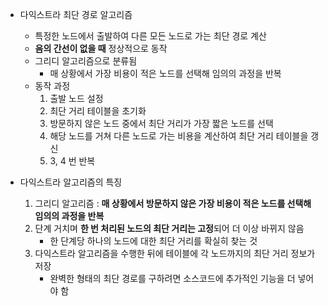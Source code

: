 * 다익스트라 최단 경로 알고리즘  
    - 특정한 노드에서 출발하여 다른 모든 노드로 가는 최단 경로 계산
    - **음의 간선이 없을 때** 정상적으로 동작
    - 그리디 알고리즘으로 분류됨
        - 매 상황에서 가장 비용이 적은 노드를 선택해 임의의 과정을 반복
    - 동작 과정
        1. 출발 노드 설정
        2. 최단 거리 테이블을 초기화
        3. 방문하지 않은 노드 중에서 최단 거리가 가장 짧은 노드를 선택
        4. 해당 노드를 거쳐 다른 노드로 가는 비용을 계산하여 최단 거리 테이블을 갱신
        5. 3, 4 번 반복
    
* 다익스트라 알고리즘의 특징
    1. 그리디 알고리즘 : **매 상황에서 방문하지 않은 가장 비용이 적은 노드를 선택해 임의의 과정을 반복**
    2. 단계 거치며 **한 번 처리된 노드의 최단 거리는 고정**되어 더 이상 바뀌지 않음
        - 한 단계당 하나의 노드에 대한 최단 거리를 확실히 찾는 것
    3. 다익스트라 알고리즘을 수행한 뒤에 테이블에 각 노드까지의 최단 거리 정보가 저장
        - 완벽한 형태의 최단 경로를 구하려면 소스코드에 추가적인 기능을 더 넣어야 함
    